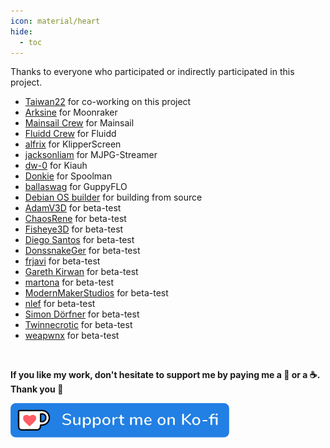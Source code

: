 ```yaml
---
icon: material/heart
hide:
  - toc
---
```


Thanks to everyone who participated or indirectly participated in this project.

- [Taiwan22](https://github.com/Taiwan22) for co-working on this project
- [Arksine](https://github.com/Arksine/moonraker) for Moonraker
- [Mainsail Crew](https://github.com/mainsail-crew/mainsail) for Mainsail
- [Fluidd Crew](https://github.com/fluidd-core/fluidd) for Fluidd
- [alfrix](https://github.com/KlipperScreen/KlipperScreen) for KlipperScreen
- [jacksonliam](https://github.com/jacksonliam/mjpg-streamer) for MJPG-Streamer
- [dw-0](https://github.com/dw-0/kiauh) for Kiauh
- [Donkie](https://github.com/Donkie/Spoolman) for Spoolman
- [ballaswag](https://github.com/ballaswag/guppyflo) for GuppyFLO
- [Debian OS builder](https://github.com/go-debos/debos) for building from source
- [AdamV3D](https://github.com/AdamV3D) for beta-test
- [ChaosRene](https://github.com/ChaosRene) for beta-test
- [Fisheye3D](https://github.com/Fisheye3D) for beta-test
- [Diego Santos](https://github.com/DiegoSantosM) for beta-test
- [DonssnakeGer](https://github.com/DonssnakeGer) for beta-test
- [frjavi](https://github.com/frjavi) for beta-test
- [Gareth Kirwan](https://github.com/gbjk) for beta-test
- [martona](https://github.com/martona) for beta-test
- [ModernMakerStudios](https://github.com/ModernMakerStudios) for beta-test
- [nlef](https://github.com/nlef) for beta-test
- [Simon Dörfner](https://github.com/sims-60) for beta-test
- [Twinnecrotic](https://github.com/Twinnecrotic) for beta-test
- [weapwnx](https://github.com/weapwnx) for beta-test

<br />

**If you like my work, don't hesitate to support me by paying me a 🍺 or a ☕. Thank you 🙂**

<a href="https://ko-fi.com/guilouz" target="_blank"><img width="350" src="../assets/images/ko-fi.png"></a>
